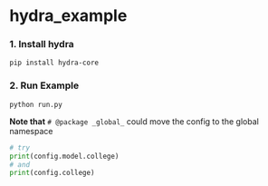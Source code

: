 # hydra_example

### 1. Install hydra
```shell
pip install hydra-core
```


### 2. Run Example
```shell
python run.py
```


**Note that** `# @package _global_` could move the config to the global namespace
```python
# try
print(config.model.college)
# and
print(config.college)
```